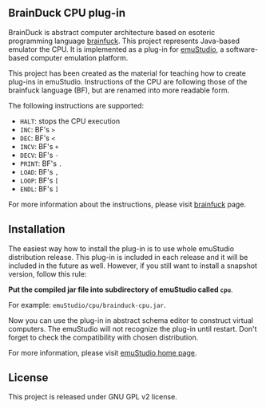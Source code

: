 BrainDuck CPU plug-in
----------------------

BrainDuck is abstract computer architecture based on esoteric programming language 
[brainfuck](http://en.wikipedia.org/wiki/Brainfuck). This project represents Java-based
emulator the CPU. It is implemented as a plug-in for [emuStudio](http://emustudio.sf.net),
a software-based computer emulation platform.

This project has been created as the material for teaching how to create plug-ins in emuStudio.
Instructions of the CPU are following those of the brainfuck language (BF), but are renamed into more
readable form.

The following instructions are supported:

* `HALT`: stops the CPU execution
* `INC`: BF's `>`
* `DEC`: BF's `<`
* `INCV`: BF's `+`
* `DECV`: BF's `-`
* `PRINT`: BF's `.`
* `LOAD`: BF's `,`
* `LOOP`: BF's `[`
* `ENDL`: BF's `]`

For more information about the instructions, please visit [brainfuck](http://en.wikipedia.org/wiki/Brainfuck) page.

Installation
------------

The easiest way how to install the plug-in is to use whole emuStudio distribution release. This plug-in is
included in each release and it will be included in the future as well. However, if you still want to install
a snapshot version, follow this rule: 

**Put the compiled jar file into subdirectory of emuStudio called `cpu`**.

For example: `emuStudio/cpu/brainduck-cpu.jar`.

Now you can use the plug-in in abstract schema editor to construct virtual computers. The emuStudio
will not recognize the plug-in until restart. Don't forget to check the compatibility with chosen
distribution.

For more information, please visit [emuStudio home page](http://emustudio.sourceforge.net/downloads.html).

License
-------

This project is released under GNU GPL v2 license.

